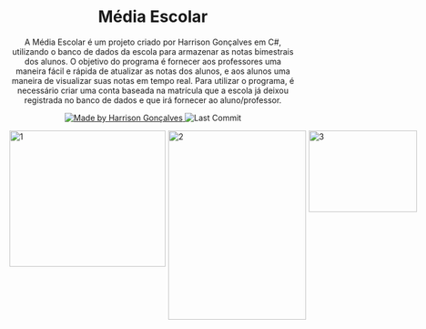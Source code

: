 <h1 align="center">
  Média Escolar
</h1>

<p align="center">A Média Escolar é um projeto criado por Harrison Gonçalves em C#, utilizando o banco de dados da escola para armazenar as notas bimestrais dos alunos. O objetivo do programa é fornecer aos professores uma maneira fácil e rápida de atualizar as notas dos alunos, e aos alunos uma maneira de visualizar suas notas em tempo real. Para utilizar o programa, é necessário criar uma conta baseada na matrícula que a escola já deixou registrada no banco de dados e que irá fornecer ao aluno/professor.</p>

<p align="center">
  <a href="https://github.com/harrisongoncalves">
    <img alt="Made by Harrison Gonçalves" src="https://img.shields.io/badge/made%20by-Harrison%20Gonçalves-brightgreen">
  </a>
<img alt="Last Commit" src="https://img.shields.io/github/last-commit/harrisongoncalves/conversordemoedas">

</p>

<div style="display:flex;">
    <img src="https://i.ibb.co/GFf3w9k/1.png" alt="1" border="0" width="274" height="239" style="margin-right:5px;">
    <img src="https://i.ibb.co/j4L3L1s/2.png" alt="2" border="0" width="242" height="332" style="margin-right:5px;">
    <img src="https://i.ibb.co/h7rnbLw/3.png" alt="3" border="0" width="190" height="143">
</div>


